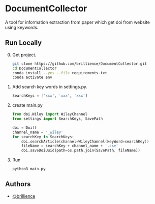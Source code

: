# DocumentCollector

A tool for information extraction from paper which get doi from website using keywords.


## Run Locally

0. Get project.

   ```bash
   git clone https://github.com/brillience/DocumentCollector.git
   cd DocumentCollector
   conda install --yes --file requirements.txt
   conda activate env
   ```

1. Add search key words in settings.py.

   ```python
   SearchKeys = ['xxx', 'xxx', 'xxx']
   ```

2. create main.py

   ```python
   from doi.Wiley import WileyChannel
   from settings import SearchKeys, SavePath
   
   doi = Doi()
   channel_name = '_wiley'
   for searchKey in SearchKeys:
       doi.searchArticle(channel=WileyChannel(keyWord=searchKey))
       fileName = searchKey + channel_name + '.csv'
       doi.saveDoiUuid(path=os.path.join(SavePath, fileName))
   
   ```

3. Run

   ```bash
   python3 main.py
   ```

## Authors

- [@brillience](https://github.com/brillience)

